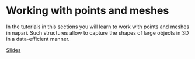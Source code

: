# Working with points and meshes

In the tutorials in this sections you will learn to work with points and meshes in napari. Such structures allow to capture the shapes of large objects in 3D in a data-efficient manner.

[Slides](https://github.com/BiAPoL/Image-data-science-with-Python-and-Napari-EPFL2022/blob/main/docs/day5a_points_and_surfaces/points_and_surfaces.pdf)
